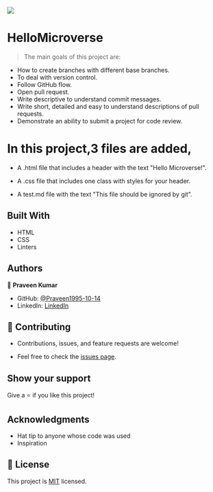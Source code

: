 ![](https://img.shields.io/badge/Microverse-blueviolet)
# HelloMicroverse


>The main goals of this project are:
 - How to create branches with different base branches.
 - To deal with version control.
 - Follow GitHub flow.
 - Open pull request.
 - Write descriptive to understand commit messages.
 - Write short, detailed and easy to understand descriptions of pull requests.
 - Demonstrate an ability to submit a project for code review.
# In this project,3 files are added,

  - A .html file that includes a header with the text "Hello Microverse!".

  - A .css file that includes one class with styles for your header.

  - A test.md file with the text "This file should be ignored by git".


## Built With

- HTML
- CSS
- Linters


## Authors

👤 **Praveen Kumar**

- GitHub: [@Praveen1995-10-14](https://github.com/Praveen1995-10-14)
- LinkedIn: [LinkedIn](https://www.linkedin.com/in/praveen-kumar-85791a101/)



## 🤝 Contributing

- Contributions, issues, and feature requests are welcome!

- Feel free to check the [issues page](../../issues/).


## Show your support

Give a ⭐️ if you like this project!


## Acknowledgments

- Hat tip to anyone whose code was used
- Inspiration



## 📝 License

This project is [MIT](./LICENSE) licensed.

